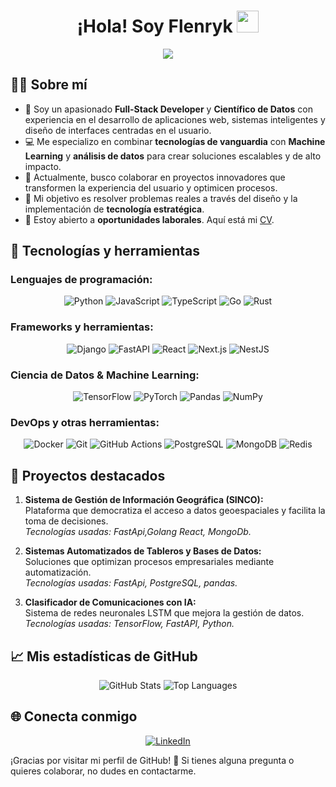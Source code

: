 <h1 align="center">¡Hola! Soy Flenryk <img src="https://media.giphy.com/media/hvRJCLFzcasrR4ia7z/giphy.gif" width="35"></h1>
<p align="center">
  <a href="https://github.com/DenverCoder1/readme-typing-svg"><img src="https://readme-typing-svg.herokuapp.com?font=Time+New+Roman&color=%2300C853&size=25&center=true&vCenter=true&width=600&height=100&lines=Full-Stack+Developer;Data+Scientist;Machine+Learning+Engineer;UX/UI+Designer;Siempre+aprendiendo+cosas+nuevas"></a>
</p>


## 👨‍💻 Sobre mí


- 🌱 Soy un apasionado **Full-Stack Developer** y **Científico de Datos** con experiencia en el desarrollo de aplicaciones web, sistemas inteligentes y diseño de interfaces centradas en el usuario.
- 💻 Me especializo en combinar **tecnologías de vanguardia** con **Machine Learning** y **análisis de datos** para crear soluciones escalables y de alto impacto.
- 🚀 Actualmente, busco colaborar en proyectos innovadores que transformen la experiencia del usuario y optimicen procesos.
- 🎯 Mi objetivo es resolver problemas reales a través del diseño y la implementación de **tecnología estratégica**.
- 🌟 Estoy abierto a **oportunidades laborales**. Aquí está mi [CV](https://www.linkedin.com/in/flenryk).

## 🔧 Tecnologías y herramientas

### Lenguajes de programación:
<p align="center">
  <img alt="Python" src="https://img.shields.io/badge/Python-%2314354C.svg?style=plastic&logo=python&logoColor=white">
  <img alt="JavaScript" src="https://img.shields.io/badge/JavaScript-%23F7DF1E.svg?style=plastic&logo=javascript&logoColor=black">
  <img alt="TypeScript" src="https://img.shields.io/badge/TypeScript-%23007ACC.svg?style=plastic&logo=typescript&logoColor=white">
  <img alt="Go" src="https://img.shields.io/badge/Go-%2300ADD8.svg?style=plastic&logo=go&logoColor=white">
  <img alt="Rust" src="https://img.shields.io/badge/Rust-%23000000.svg?style=plastic&logo=rust&logoColor=white">
</p>

### Frameworks y herramientas:
<p align="center">
  <img alt="Django" src="https://img.shields.io/badge/Django-%23092E20.svg?style=plastic&logo=django&logoColor=white">
  <img alt="FastAPI" src="https://img.shields.io/badge/FastAPI-%23009966.svg?style=plastic&logo=fastapi&logoColor=white">
  <img alt="React" src="https://img.shields.io/badge/React-%2361DAFB.svg?style=plastic&logo=react&logoColor=black">
  <img alt="Next.js" src="https://img.shields.io/badge/Next.js-%23000000.svg?style=plastic&logo=next.js&logoColor=white">
  <img alt="NestJS" src="https://img.shields.io/badge/NestJS-%23E0234E.svg?style=plastic&logo=nestjs&logoColor=white">
</p>

### Ciencia de Datos & Machine Learning:
<p align="center">
  <img alt="TensorFlow" src="https://img.shields.io/badge/TensorFlow-%23FF6F00.svg?style=plastic&logo=tensorflow&logoColor=white">
  <img alt="PyTorch" src="https://img.shields.io/badge/PyTorch-%23EE4C2C.svg?style=plastic&logo=pytorch&logoColor=white">
  <img alt="Pandas" src="https://img.shields.io/badge/Pandas-%23150458.svg?style=plastic&logo=pandas&logoColor=white">
  <img alt="NumPy" src="https://img.shields.io/badge/NumPy-%23013243.svg?style=plastic&logo=numpy&logoColor=white">
</p>

### DevOps y otras herramientas:
<p align="center">
  <img alt="Docker" src="https://img.shields.io/badge/Docker-%232496ED.svg?style=plastic&logo=docker&logoColor=white">
  <img alt="Git" src="https://img.shields.io/badge/Git-%23F05033.svg?style=plastic&logo=git&logoColor=white">
  <img alt="GitHub Actions" src="https://img.shields.io/badge/GitHub_Actions-%232671E5.svg?style=plastic&logo=github-actions&logoColor=white">
  <img alt="PostgreSQL" src="https://img.shields.io/badge/PostgreSQL-%23336791.svg?style=plastic&logo=postgresql&logoColor=white">
  <img alt="MongoDB" src="https://img.shields.io/badge/MongoDB-%2347A248.svg?style=plastic&logo=mongodb&logoColor=white">
  <img alt="Redis" src="https://img.shields.io/badge/Redis-%23DC382D.svg?style=plastic&logo=redis&logoColor=white">
</p>


## 🌟 Proyectos destacados
1. **Sistema de Gestión de Información Geográfica (SINCO):**  
   Plataforma que democratiza el acceso a datos geoespaciales y facilita la toma de decisiones.  
   _Tecnologías usadas: FastApi,Golang React, MongoDb._

2. **Sistemas Automatizados de Tableros y Bases de Datos:**  
   Soluciones que optimizan procesos empresariales mediante automatización.  
   _Tecnologías usadas: FastApi, PostgreSQL, pandas._

3. **Clasificador de Comunicaciones con IA:**  
   Sistema de redes neuronales LSTM que mejora la gestión de datos.  
   _Tecnologías usadas: TensorFlow, FastAPI, Python._


## 📈 Mis estadísticas de GitHub
<p align="center">
  <img src="https://github-readme-stats.vercel.app/api?username=Flenryk&show_icons=true&theme=tokyonight" alt="GitHub Stats">
  <img src="https://github-readme-stats.vercel.app/api/top-langs/?username=Flenryk&layout=compact&theme=tokyonight" alt="Top Languages">
</p>


## 🌐 Conecta conmigo
<p align="center">
  <a href="https://www.linkedin.com/in/flenryk"><img src="https://img.shields.io/badge/LinkedIn-0077B5?style=for-the-badge&logo=linkedin&logoColor=white" alt="LinkedIn"></a>
</a>
</p>


¡Gracias por visitar mi perfil de GitHub! 🚀 Si tienes alguna pregunta o quieres colaborar, no dudes en contactarme.

